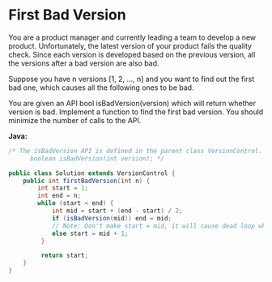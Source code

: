 # First Bad Version

You are a product manager and currently leading a team to develop a new product. Unfortunately, the latest version of your product fails the quality check. Since each version is developed based on the previous version, all the versions after a bad version are also bad.

Suppose you have n versions [1, 2, ..., n] and you want to find out the first bad one, which causes all the following ones to be bad.

You are given an API bool isBadVersion(version) which will return whether version is bad. Implement a function to find the first bad version. You should minimize the number of calls to the API.

**Java:**
```java
/* The isBadVersion API is defined in the parent class VersionControl.
      boolean isBadVersion(int version); */

public class Solution extends VersionControl {
    public int firstBadVersion(int n) {
        int start = 1;
        int end = n;
        while (start < end) {
            int mid = start + (end - start) / 2;
            if (isBadVersion(mid)) end = mid;
            // Note: Don't make start = mid, it will cause dead loop when n = 2
            else start = mid + 1;
         }

         return start;
    }
}
```
